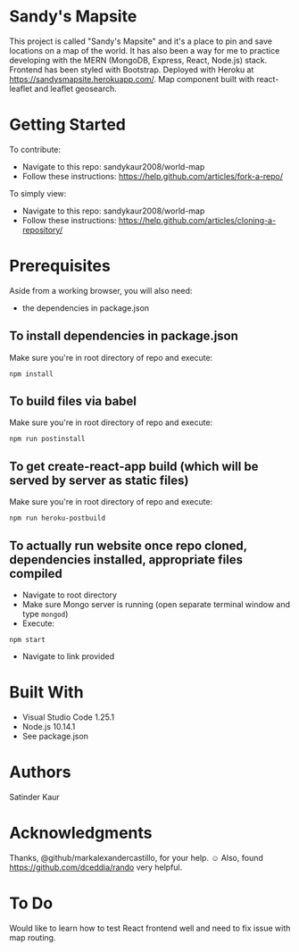 # Sandy's Mapsite
This project is called "Sandy's Mapsite" and it's a place to pin and save locations on a map of the world. It has also been a way for me to practice developing with the MERN (MongoDB, Express, React, Node.js) stack. Frontend has been styled with Bootstrap. Deployed with Heroku at https://sandysmapsite.herokuapp.com/. Map component built with react-leaflet and leaflet geosearch. 

# Getting Started
To contribute:
- Navigate to this repo: sandykaur2008/world-map
- Follow these instructions: https://help.github.com/articles/fork-a-repo/

To simply view: 
- Navigate to this repo: sandykaur2008/world-map
- Follow these instructions: https://help.github.com/articles/cloning-a-repository/

# Prerequisites
Aside from a working browser, you will also need:

- the dependencies in package.json

## To install dependencies in package.json
Make sure you're in root directory of repo and execute:

```npm install```

## To build files via babel
Make sure you're in root directory of repo and execute:

```npm run postinstall```

## To get create-react-app build (which will be served by server as static files)
Make sure you're in root directory of repo and execute:

```npm run heroku-postbuild```

## To actually run website once repo cloned, dependencies installed, appropriate files compiled
- Navigate to root directory
- Make sure Mongo server is running (open separate terminal window and type ``` mongod ```)
- Execute: 

```npm start```

- Navigate to link provided 

# Built With
- Visual Studio Code 1.25.1
- Node.js 10.14.1
- See package.json

# Authors
Satinder Kaur 

# Acknowledgments
Thanks, @github/markalexandercastillo, for your help. :relaxed: 
Also, found https://github.com/dceddia/rando very helpful. 

# To Do
Would like to learn how to test React frontend well and need to fix issue with map routing. 